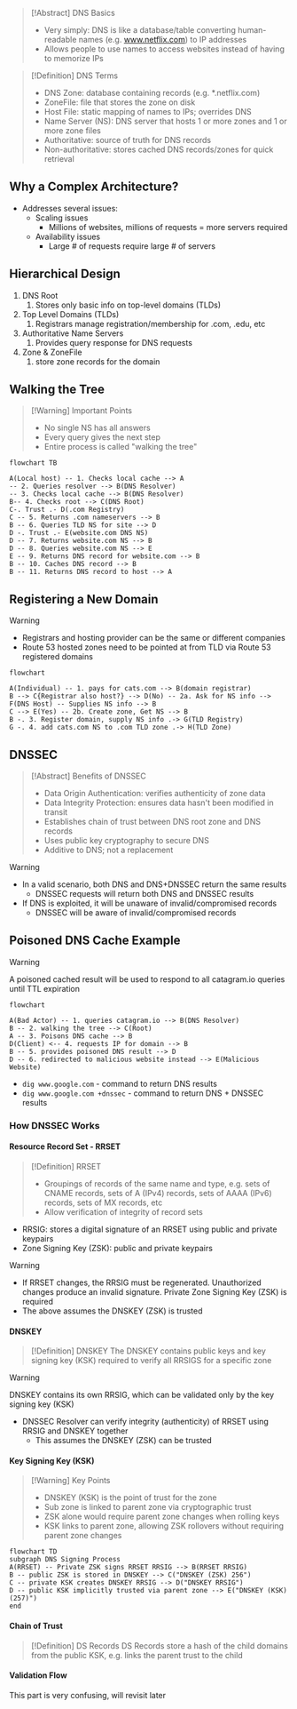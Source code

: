 >[!Abstract] DNS Basics
> - Very simply: DNS is like a database/table converting human-readable names (e.g. www.netflix.com) to IP addresses
> - Allows people to use names to access websites instead of having to memorize IPs

>[!Definition] DNS Terms
> - DNS Zone: database containing records (e.g. \*.netflix.com)
> - ZoneFile: file that stores the zone on disk
> - Host File: static mapping of names to IPs; overrides DNS
> - Name Server (NS): DNS server that hosts 1 or more zones and 1 or more zone files
> - Authoritative: source of truth for DNS records
> - Non-authoritative: stores cached DNS records/zones for quick retrieval

## Why a Complex Architecture?

- Addresses several issues:
	- Scaling issues
		- Millions of websites, millions of requests = more servers required
	- Availability issues
		- Large # of requests require large # of servers

## Hierarchical Design

1. DNS Root
	1. Stores only basic info on top-level domains (TLDs)
2. Top Level Domains (TLDs)
	1. Registrars manage registration/membership for .com, .edu, etc
3. Authoritative Name Servers
	1. Provides query response for DNS requests
4. Zone & ZoneFile
	1. store zone records for the domain

## Walking the Tree

>[!Warning] Important Points
> - No single NS has all answers
> - Every query gives the next step
> - Entire process is called "walking the tree"

```mermaid
flowchart TB

A(Local host) -- 1. Checks local cache --> A
-- 2. Queries resolver --> B(DNS Resolver)
-- 3. Checks local cache --> B(DNS Resolver)
B-- 4. Checks root --> C(DNS Root)
C-. Trust .- D(.com Registry)
C -- 5. Returns .com nameservers --> B
B -- 6. Queries TLD NS for site --> D
D -. Trust .- E(website.com DNS NS)
D -- 7. Returns website.com NS --> B
D -- 8. Queries website.com NS --> E
E -- 9. Returns DNS record for website.com --> B
B -- 10. Caches DNS record --> B
B -- 11. Returns DNS record to host --> A
```

## Registering a New Domain

>[!Warning] 
> - Registrars and hosting provider can be the same or different companies
> - Route 53 hosted zones need to be pointed at from TLD via Route 53 registered domains

```mermaid
flowchart

A(Individual) -- 1. pays for cats.com --> B(domain registrar)
B --> C{Registrar also host?} --> D(No) -- 2a. Ask for NS info --> F(DNS Host) -- Supplies NS info --> B
C --> E(Yes) -- 2b. Create zone, Get NS --> B
B -. 3. Register domain, supply NS info .-> G(TLD Registry)
G -. 4. add cats.com NS to .com TLD zone .-> H(TLD Zone)
```

## DNSSEC

>[!Abstract] Benefits of DNSSEC
> - Data Origin Authentication: verifies authenticity of zone data
> - Data Integrity Protection: ensures data hasn't been modified in transit
> - Establishes chain of trust between DNS root zone and DNS records
> - Uses public key cryptography to secure DNS
> - Additive to DNS; not a replacement

>[!Warning]
> - In a valid scenario, both DNS and DNS+DNSSEC return the same results
> 	- DNSSEC requests will return both DNS and DNSSEC results
> - If DNS is exploited, it will be unaware of invalid/compromised records
> 	- DNSSEC will be aware of invalid/compromised records

## Poisoned DNS Cache Example

>[!Warning]
>A poisoned cached result will be used to respond to all catagram.io queries until TTL expiration

```mermaid
flowchart

A(Bad Actor) -- 1. queries catagram.io --> B(DNS Resolver)
B -- 2. walking the tree --> C(Root)
A -- 3. Poisons DNS cache --> B
D(Client) <-- 4. requests IP for domain --> B
B -- 5. provides poisoned DNS result --> D
D -- 6. redirected to malicious website instead --> E(Malicious Website)
```

- `dig www.google.com` - command to return DNS results
- `dig www.google.com +dnssec` - command to return DNS + DNSSEC results

### How DNSSEC Works

#### Resource Record Set - RRSET

>[!Definition] RRSET
> - Groupings of records of the same name and type, e.g. sets of CNAME records, sets of A (IPv4) records, sets of AAAA (IPv6) records, sets of MX records, etc
> - Allow verification of integrity of record sets

- RRSIG: stores a digital signature of an RRSET using public and private keypairs
- Zone Signing Key (ZSK): public and private keypairs

>[!Warning] 
> - If RRSET changes, the RRSIG must be regenerated. Unauthorized changes produce an invalid signature. Private Zone Signing Key (ZSK) is required
> - The above assumes the DNSKEY (ZSK) is trusted


#### DNSKEY

>[!Definition] DNSKEY
>The DNSKEY contains public keys and key signing key (KSK) required to verify all RRSIGS for a specific zone

>[!Warning]
>DNSKEY contains its own RRSIG, which can be validated only by the key signing key (KSK)

- DNSSEC Resolver can verify integrity (authenticity) of RRSET using RRSIG and DNSKEY together
	- This assumes the DNSKEY (ZSK) can be trusted

#### Key Signing Key (KSK)

>[!Warning] Key Points
> - DNSKEY (KSK) is the point of trust for the zone
> - Sub zone is linked to parent zone via cryptographic trust
> - ZSK alone would require parent zone changes when rolling keys
> - KSK links to parent zone, allowing ZSK rollovers without requiring parent zone changes

```mermaid
flowchart TD
subgraph DNS Signing Process
A(RRSET) -- Private ZSK signs RRSET RRSIG --> B(RRSET RRSIG)
B -- public ZSK is stored in DNSKEY --> C("DNSKEY (ZSK) 256")
C -- private KSK creates DNSKEY RRSIG --> D("DNSKEY RRSIG")
D -- public KSK implicitly trusted via parent zone --> E("DNSKEY (KSK) (257)")
end
```

#### Chain of Trust

>[!Definition] DS Records
>DS Records store a hash of the child domains from the public KSK, e.g. links the parent trust to the child

#### Validation Flow

This part is very confusing, will revisit later